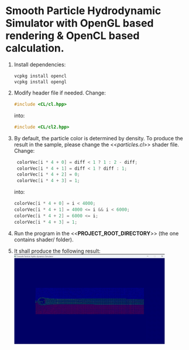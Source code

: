 # Smooth Particle Hydrodynamic Simulator with OpenGL based rendering & OpenCL based calculation.

1. Install dependencies:
    ```shell
   vcpkg install opencl
   vcpkg install opengl
    ```
2. Modify header file if needed. Change:
    ```c++
    #include <CL/cl.hpp>
    ```
    into:
    
    ```c++
    #include <CL/cl2.hpp>
    ```
3. By default, the particle color is determined by density. To produce the result in the sample, please change the <<*particles.cl*>> shader file. Change:
   ```opencl
    colorVec[i * 4 + 0] = diff < 1 ? 1 : 2 - diff;
    colorVec[i * 4 + 1] = diff < 1 ? diff : 1;
    colorVec[i * 4 + 2] = 0;
    colorVec[i * 4 + 3] = 1;
   ```
    into:
    ```opencl
    colorVec[i * 4 + 0] = i < 4000;
    colorVec[i * 4 + 1] = 4000 <= i && i < 6000;
    colorVec[i * 4 + 2] = 6000 <= i;
    colorVec[i * 4 + 3] = 1;
    ```
4. Run the program in the <<**PROJECT_ROOT_DIRECTORY**>> (the one contains shader/ folder).
5. It shall produce the following result:
![SPH_animation](https://github.com/ShunlongHu/SPH_Simulator/blob/master/SPH.gif)
